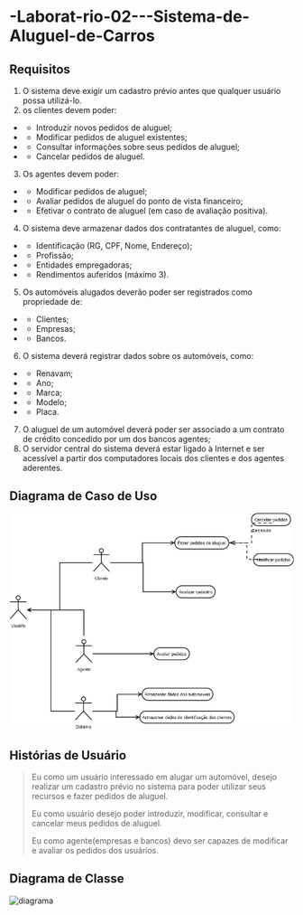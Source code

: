 # -Laborat-rio-02---Sistema-de-Aluguel-de-Carros

## Requisitos
1. O sistema deve exigir um cadastro prévio antes que qualquer usuário possa utilizá-lo.
2. os clientes devem poder:
* * Introduzir novos pedidos de aluguel;
* * Modificar pedidos de aluguel existentes;
* * Consultar informações sobre seus pedidos de aluguel;
* * Cancelar pedidos de aluguel.
3. Os agentes devem poder:
* * Modificar pedidos de aluguel;
* * Avaliar pedidos de aluguel do ponto de vista financeiro;
* * Efetivar o contrato de aluguel (em caso de avaliação positiva).
4. O sistema deve armazenar dados dos contratantes de aluguel, como:
* * Identificação (RG, CPF, Nome, Endereço);
* * Profissão;
* * Entidades empregadoras;
* * Rendimentos auferidos (máximo 3).
5. Os automóveis alugados deverão poder ser registrados como propriedade de:
* * Clientes;
* * Empresas;
* * Bancos.
6. O sistema deverá registrar dados sobre os automóveis, como:
* * Renavam;
* * Ano;
* * Marca;
* * Modelo;
* * Placa.
7. O aluguel de um automóvel deverá poder ser associado a um contrato de crédito concedido por um dos bancos agentes;
8. O servidor central do sistema deverá estar ligado à Internet e ser acessível a partir dos computadores locais dos clientes e dos agentes aderentes.


## Diagrama de Caso de Uso
![diagrama](./projeto/casoDeUso-diagrama.png)

## Histórias de Usuário

>Eu como um usuário interessado em alugar um automóvel, desejo realizar um cadastro prévio no sistema para poder utilizar seus recursos e fazer pedidos de aluguel.
>
>Eu como usuário desejo poder introduzir, modificar, consultar e cancelar meus pedidos de aluguel.
>
>Eu como agente(empresas e bancos) devo ser capazes de modificar e avaliar os pedidos dos usuários. 
>
>
> 

## Diagrama de Classe
![diagrama](./projeto/diagramaDeClasse.png)